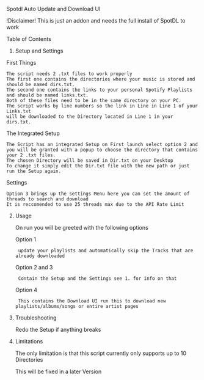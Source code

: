 Spotdl Auto Update and Download UI 

!Disclaimer! This is just an addon and needs the full install of SpotDL to work 

Table of Contents 

1. Setup and Settings 

First Things 

    The script needs 2 .txt files to work properly 
    The first one contains the directories where your music is stored and should be named dirs.txt.
    The second one contains the links to your personal Spotify Playlists and should be named links.txt.
    Both of these files need to be in the same directory on your PC.
    The script works by line numbers so the link in Line in Line 1 of your Links.txt 
    will be downloaded to the Directory located in Line 1 in your dirs.txt.

    
The Integrated Setup 
    
    The Script has an integrated Setup on First launch select option 2 and you will be granted with a popup to choose the directory that contains your 2 .txt files.
    The chosen Directory will be saved in Dir.txt on your Desktop 
    To change it simply edit the Dir.txt file with the new path or just run the Setup again.


Settings

    Option 3 brings up the settings Menu here you can set the amount of threads to search and download 
    It is reccomended to use 25 threads max due to the API Rate Limit 

2. Usage 
    
    On run you will be greeted with the following options

    Option 1 
    
        update your playlists and automatically skip the Tracks that are already downloaded

    Option 2 and 3 

        Contain the Setup and the Settings see 1. for info on that
    
    Option 4 
    
        This contains the Download UI run this to download new playlists/albums/songs or entire artist pages

3. Troubleshooting
    
    Redo the Setup if anything breaks 

4. Limitations 
    
    The only limitation is that this script currently only supports up to 10 Directories
    
    This will be fixed in a later Version






